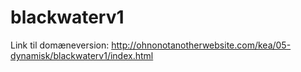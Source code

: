 # blackwaterv1

Link til domæneversion:
http://ohnonotanotherwebsite.com/kea/05-dynamisk/blackwaterv1/index.html
